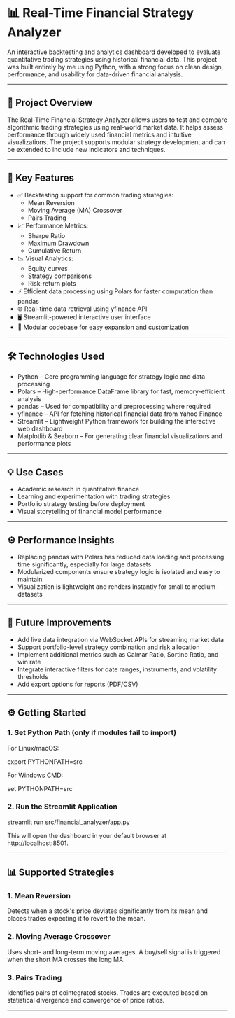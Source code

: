 # 📊 Real-Time Financial Strategy Analyzer

An interactive backtesting and analytics dashboard developed to evaluate quantitative trading strategies using historical financial data. This project was built entirely by me using Python, with a strong focus on clean design, performance, and usability for data-driven financial analysis.

---

## 📌 Project Overview

The Real-Time Financial Strategy Analyzer allows users to test and compare algorithmic trading strategies using real-world market data. It helps assess performance through widely used financial metrics and intuitive visualizations. The project supports modular strategy development and can be extended to include new indicators and techniques.

---

## 🧠 Key Features

- ✅ Backtesting support for common trading strategies:
  - Mean Reversion
  - Moving Average (MA) Crossover
  - Pairs Trading
- 📈 Performance Metrics:
  - Sharpe Ratio
  - Maximum Drawdown
  - Cumulative Return
- 📉 Visual Analytics:
  - Equity curves
  - Strategy comparisons
  - Risk-return plots
- ⚡ Efficient data processing using Polars for faster computation than pandas
- 🌐 Real-time data retrieval using yfinance API
- 🖥️ Streamlit-powered interactive user interface
- 🧩 Modular codebase for easy expansion and customization

---

## 🛠️ Technologies Used

- Python – Core programming language for strategy logic and data processing
- Polars – High-performance DataFrame library for fast, memory-efficient analysis
- pandas – Used for compatibility and preprocessing where required
- yfinance – API for fetching historical financial data from Yahoo Finance
- Streamlit – Lightweight Python framework for building the interactive web dashboard
- Matplotlib & Seaborn – For generating clear financial visualizations and performance plots

---
## 💡 Use Cases

- Academic research in quantitative finance
- Learning and experimentation with trading strategies
- Portfolio strategy testing before deployment
- Visual storytelling of financial model performance

---

## ⚙️ Performance Insights

- Replacing pandas with Polars has reduced data loading and processing time significantly, especially for large datasets
- Modularized components ensure strategy logic is isolated and easy to maintain
- Visualization is lightweight and renders instantly for small to medium datasets

---

## 🚀 Future Improvements

- Add live data integration via WebSocket APIs for streaming market data
- Support portfolio-level strategy combination and risk allocation
- Implement additional metrics such as Calmar Ratio, Sortino Ratio, and win rate
- Integrate interactive filters for date ranges, instruments, and volatility thresholds
- Add export options for reports (PDF/CSV)

---

## ⚙️ Getting Started

### 1. Set Python Path (only if modules fail to import)

For Linux/macOS:

   export PYTHONPATH=src

For Windows CMD:

   set PYTHONPATH=src

### 2. Run the Streamlit Application

   streamlit run src/financial_analyzer/app.py

This will open the dashboard in your default browser at http://localhost:8501.

---

## 📊 Supported Strategies

### 1. Mean Reversion

Detects when a stock's price deviates significantly from its mean and places trades expecting it to revert to the mean.

### 2. Moving Average Crossover

Uses short- and long-term moving averages. A buy/sell signal is triggered when the short MA crosses the long MA.

### 3. Pairs Trading

Identifies pairs of cointegrated stocks. Trades are executed based on statistical divergence and convergence of price ratios.

---
